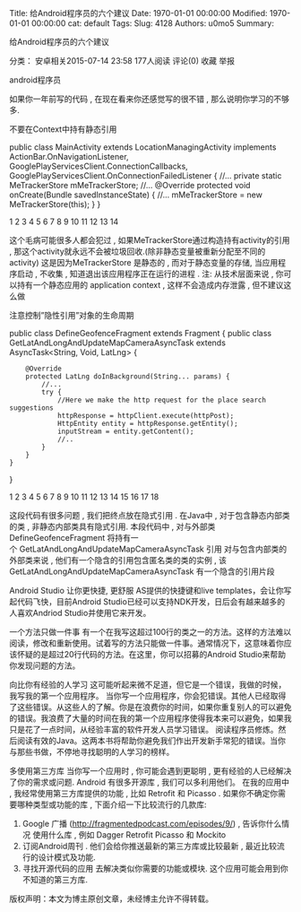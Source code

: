 Title: 给Android程序员的六个建议
Date: 1970-01-01 00:00:00
Modified: 1970-01-01 00:00:00
cat: default
Tags: 
Slug: 4128
Authors: u0mo5 
Summary: 


给Android程序员的六个建议

分类： 安卓相关2015-07-14 23:58 177人阅读 评论(0) 收藏 举报

android程序员




如果你一年前写的代码 , 在现在看来你还感觉写的很不错 , 那么说明你学习的不够多.



不要在Context中持有静态引用

public class MainActivity extends LocationManagingActivity implements ActionBar.OnNavigationListener,
        GooglePlayServicesClient.ConnectionCallbacks,
        GooglePlayServicesClient.OnConnectionFailedListener {
    //...
    private static MeTrackerStore mMeTrackerStore; 
    //...
    @Override
    protected void onCreate(Bundle savedInstanceState) {
        //...
        mMeTrackerStore = new MeTrackerStore(this);
    }
}


1
2
3
4
5
6
7
8
9
10
11
12
13
14

这个毛病可能很多人都会犯过 , 如果MeTrackerStore通过构造持有activity的引用 , 那这个activity就永远不会被垃圾回收.(除非静态变量被重新分配至不同的activity)
这是因为MeTrackerStore 是静态的 , 而对于静态变量的存储, 当应用程序启动 , 不收集 , 知道退出该应用程序正在运行的进程 .
注: 从技术层面来说 , 你可以持有一个静态应用的 application context , 这样不会造成内存泄露 , 但不建议这么做


注意控制”隐性引用”对象的生命周期

public class DefineGeofenceFragment extends Fragment {
    public class GetLatAndLongAndUpdateMapCameraAsyncTask extends AsyncTask&lt;String, Void, LatLng&gt; {

        @Override
        protected LatLng doInBackground(String... params) {
            //...
            try {
                //Here we make the http request for the place search suggestions
                httpResponse = httpClient.execute(httpPost);
                HttpEntity entity = httpResponse.getEntity();
                inputStream = entity.getContent();
                //..
            }
        }
    }
}


1
2
3
4
5
6
7
8
9
10
11
12
13
14
15
16
17
18

这段代码有很多问题 , 我们把终点放在隐式引用 . 在Java中 , 对于包含静态内部类的类 , 非静态内部类具有隐式引用.
本段代码中 , 对与外部类DefineGeofenceFragment 将持有一个 GetLatAndLongAndUpdateMapCameraAsyncTask 引用
对与包含内部类的外部类来说 , 他们有一个隐含的引用包含匿名类的类的实例 , 该GetLatAndLongAndUpdateMapCameraAsyncTask 有一个隐含的引用片段


Android Studio 让你更快捷, 更舒服 AS提供的快捷键和live templates，会让你写起代码飞快，目前Android Studio已经可以支持NDK开发，日后会有越来越多的人喜欢Andriod Studio并使用它来开发。



一个方法只做一件事 有一个在我写这超过100行的类之一的方法。这样的方法难以阅读，修改和重新使用。试着写的方法只能做一件事。通常情况下，这意味着你应该怀疑的是超过20行代码的方法。在这里，你可以招募的Android Studio来帮助你发现问题的方法。

向比你有经验的人学习 这可能听起来微不足道，但它是一个错误，我做的时候，我写我的第一个应用程序。 当你写一个应用程序，你会犯错误。其他人已经取得了这些错误。从这些人的了解。你是在浪费你的时间，如果你重复别人的可以避免的错误。我浪费了大量的时间在我的第一个应用程序使得我本来可以避免，如果我只是花了一点时间，从经验丰富的软件开发人员学习错误。 阅读程序员修炼。然后阅读有效的Java。这两本书将帮助你避免我们作出开发新手常犯的错误。当你与那些书做，不停地寻找聪明的人学习的榜样。



多使用第三方库 当你写一个应用时 , 你可能会遇到更聪明 , 更有经验的人已经解决了你的需求或问题. Android 有很多开源库 , 我们可以多利用他们。 在我的应用中 , 我经常使用第三方库提供的功能 , 比如 Retrofit 和 Picasso . 如果你不确定你需要哪种类型或功能的库 , 下面介绍一下比较流行的几款库:
1.  Google 广播 (http://fragmentedpodcast.com/episodes/9/) , 告诉你什么情况 使用什么库 , 例如 Dagger Retrofit Picasso 和 Mockito
2. 订阅Android周刊 . 他们会给你推送最新的第三方库或比较最新 , 最近比较流行的设计模式及功能.
3. 寻找开源代码的应用 去解决类似你需要的功能或模块. 这个应用可能会用到你不知道的第三方库.





版权声明：本文为博主原创文章，未经博主允许不得转载。


